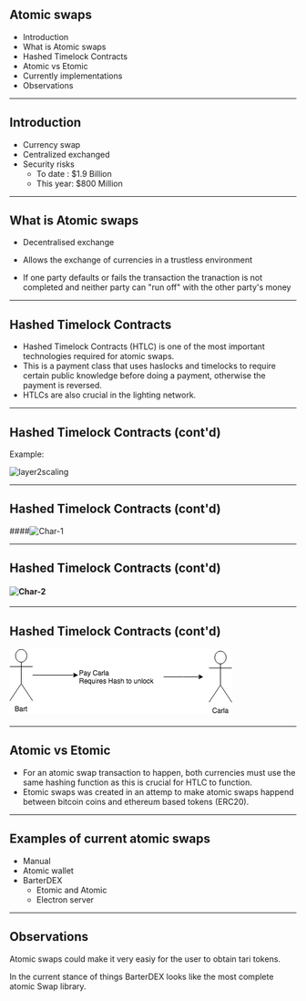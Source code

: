 ## Atomic swaps

- Introduction
- What is Atomic swaps
- Hashed Timelock Contracts
- Atomic vs Etomic
- Currently implementations
- Observations

---

## Introduction

- Currency swap
- Centralized exchanged
- Security risks
  - To date : $1.9 Billion 
  - This year: $800 Million

---

## What is Atomic swaps

- Decentralised exchange

- Allows the exchange of currencies in a trustless environment
- If one party defaults or fails the transaction the tranaction is not completed and neither party can "run off" with the other party's money

---

## Hashed Timelock Contracts

- Hashed Timelock Contracts (HTLC)  is one of the most important technologies required for atomic swaps. 
- This is a payment class that uses haslocks and timelocks to require certain public knowledge before doing a payment, otherwise the payment is reversed. 
- HTLCs are also crucial in the lighting network.

---

## Hashed Timelock Contracts (cont'd)

Example:

![layer2scaling](https://github.com/tari-labs/tari-university/tree/SW-atamicSwaps/AtomicSwaps/sources/Characters.png)

---

## Hashed Timelock Contracts (cont'd)

####![Char-1](https://github.com/tari-labs/tari-university/tree/SW-atamicSwaps/AtomicSwaps/sources/Char-1.png)

---

## Hashed Timelock Contracts (cont'd)

#### ![Char-2](https://github.com/tari-labs/tari-university/tree/SW-atamicSwaps/AtomicSwaps/sources/Char-2.png)


---

## Hashed Timelock Contracts (cont'd)

#### ![Char-2](https://github.com/tari-labs/tari-university/blob/SW-atamicSwaps/AtomicSwaps/sources/Char-3.png)

---

## Atomic vs Etomic

- For an atomic swap transaction to happen, both currencies must use the same hashing function as this is crucial for HTLC to function. 
- Etomic swaps was created in an attemp to make atomic swaps happend between bitcoin coins and ethereum based tokens (ERC20).

---

## Examples of current atomic swaps

- Manual
- Atomic wallet
- BarterDEX
  - Etomic and Atomic
  - Electron server

---

## Observations

Atomic swaps could make it very easiy for the user to obtain tari tokens. 

In the current stance of things BarterDEX looks like the most complete atomic Swap library. 